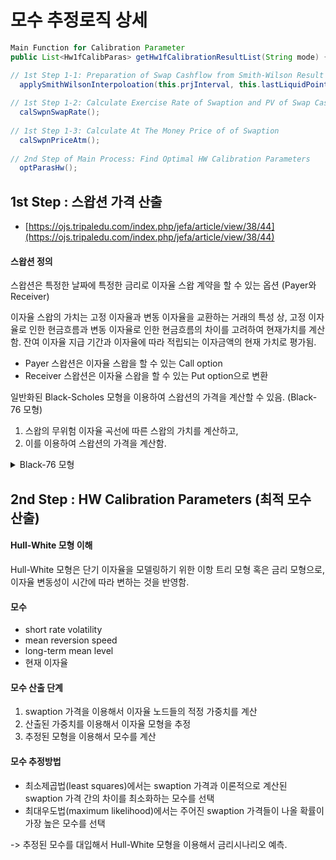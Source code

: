 # 모수 추정로직 상세

```java
Main Function for Calibration Parameter
public List<Hw1fCalibParas> getHw1fCalibrationResultList(String mode) {

// 1st Step 1-1: Preparation of Swap Cashflow from Smith-Wilson Result from baseCurve 	
  applySmithWilsonInterpoloation(this.prjInterval, this.lastLiquidPoint);		
  
// 1st Step 1-2: Calculate Exercise Rate of Swaption and PV of Swap Cashflow
  calSwpnSwapRate();
  
// 1st Step 1-3: Calculate At The Money Price of of Swaption	
  calSwpnPriceAtm();
  
// 2nd Step of Main Process: Find Optimal HW Calibration Parameters	
  optParasHw();	
```

## 1st Step : 스왑션 가격 산출&#x20;

* [https://ojs.tripaledu.com/index.php/jefa/article/view/38/44](https://ojs.tripaledu.com/index.php/jefa/article/view/38/44)

#### 스왑션 정의 &#x20;

스왑션은 특정한 날짜에 특정한 금리로 이자율 스왑 계약을 할 수 있는 옵션 (Payer와 Receiver)

이자율 스왑의 가치는 고정 이자율과 변동 이자율을 교환하는 거래의 특성 상,  고정 이자율로 인한 현금흐름과 변동 이자율로 인한 현금흐름의 차이를 고려하여 현재가치를 계산함. 잔여 이자율 지급 기간과 이자율에 따라 적립되는 이자금액의 현재 가치로 평가됨.&#x20;

* Payer 스왑션은 이자율 스왑을 할 수 있는 Call option
* Receiver 스왑션은 이자율 스왑을 할 수 있는 Put option으로 변환



일반화된 Black-Scholes 모형을 이용하여 스왑션의 가격을 계산할 수 있음. (Black-76 모형)

1. 스왑의 무위험 이자율 곡선에 따른 스왑의 가치를 계산하고,&#x20;
2. 이를 이용하여 스왑션의 가격을 계산함.&#x20;

<details>

<summary>Black-76 모형</summary>

블랙-숄즈 모형을 이용하여 주가 옵션의 가격을 산출하는 방법을 이자율 옵션에 적용한 것. 이 모형은 1976년 피셔 블랙(Fischer Black)이 개발하였으며, 이자율 옵션 가격 산출을 위한 표준적인 모형으로 사용됨.

Black-76 모형은 이자율이 고정이 아닌 변동할 때 사용함. 기초 자산이 고정 이자율 채권이며, 이자율이 변동할 때 이자율 옵션의 가격을 산출하는 모형임. 블랙-숄즈 모형과 비슷하게 Black-76 모형은 이자율 옵션의 가격을 블랙-숄즈 방정식을 이용하여 계산함.

1. 이자율은 로그 정규분포를 따른다고 가정
2. 이자율 변동성을 상수로 가정
3. 이자율의 수익률을 무위험 단기 이자율로 근사

</details>



## 2nd Step : HW Calibration Parameters (최적 모수 산출)

#### Hull-White 모형 이해&#x20;

Hull-White 모형은 단기 이자율을 모델링하기 위한 이항 트리 모형 혹은 금리 모형으로, 이자율 변동성이 시간에 따라 변하는 것을 반영함.&#x20;

#### 모수

* short rate volatility
* mean reversion speed
* long-term mean level
* 현재 이자율

#### 모수 산출 단계&#x20;

1. swaption 가격을 이용해서 이자율 노드들의 적정 가중치를 계산
2. 산출된 가중치를 이용해서 이자율 모형을 추정
3. 추정된 모형을 이용해서 모수를 계산

#### 모수 추정방법&#x20;

* 최소제곱법(least squares)에서는 swaption 가격과 이론적으로 계산된 swaption 가격 간의 차이를 최소화하는 모수를 선택
* 최대우도법(maximum likelihood)에서는 주어진 swaption 가격들이 나올 확률이 가장 높은 모수를 선택

\-> 추정된 모수를 대입해서 Hull-White 모형을 이용해서 금리시나리오 예측.&#x20;
